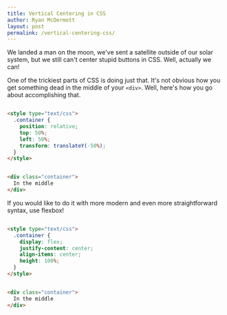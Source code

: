 ```yaml
---
title: Vertical Centering in CSS
author: Ryan McDermott
layout: post
permalink: /vertical-centering-css/
---
```

We landed a man on the moon, we've sent a satellite outside of our solar system, but we still can't center stupid buttons in CSS. Well, actually we can!

One of the trickiest parts of CSS is doing just that. It's not obvious how you get something dead in the middle of your `<div>`. Well, here's how you go about accomplishing that.

```html

<style type="text/css">
  .container {
    position: relative;
    top: 50%;
    left: 50%;
    transform: translateY(-50%);
  }
</style>


<div class="container">
  In the middle
</div>
```

If you would like to do it with more modern and even more straightforward syntax, use flexbox!


```html

<style type="text/css">
  .container {
    display: flex;
    justify-content: center;
    align-items: center;
    height: 100%;
  }
</style>


<div class="container">
  In the middle
</div>
```
